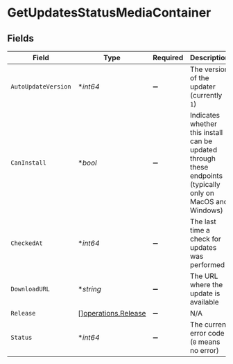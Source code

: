 # GetUpdatesStatusMediaContainer


## Fields

| Field                                                                                                       | Type                                                                                                        | Required                                                                                                    | Description                                                                                                 |
| ----------------------------------------------------------------------------------------------------------- | ----------------------------------------------------------------------------------------------------------- | ----------------------------------------------------------------------------------------------------------- | ----------------------------------------------------------------------------------------------------------- |
| `AutoUpdateVersion`                                                                                         | **int64*                                                                                                    | :heavy_minus_sign:                                                                                          | The version of the updater (currently `1`)                                                                  |
| `CanInstall`                                                                                                | **bool*                                                                                                     | :heavy_minus_sign:                                                                                          | Indicates whether this install can be updated through these endpoints (typically only on MacOS and Windows) |
| `CheckedAt`                                                                                                 | **int64*                                                                                                    | :heavy_minus_sign:                                                                                          | The last time a check for updates was performed                                                             |
| `DownloadURL`                                                                                               | **string*                                                                                                   | :heavy_minus_sign:                                                                                          | The URL where the update is available                                                                       |
| `Release`                                                                                                   | [][operations.Release](../../models/operations/release.md)                                                  | :heavy_minus_sign:                                                                                          | N/A                                                                                                         |
| `Status`                                                                                                    | **int64*                                                                                                    | :heavy_minus_sign:                                                                                          | The current error code (`0` means no error)                                                                 |
